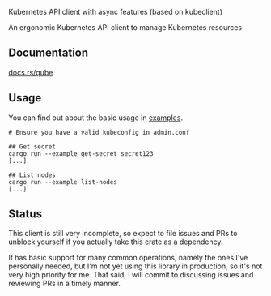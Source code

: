Kubernetes API client with async features (based on kubeclient)

An ergonomic Kubernetes API client to manage Kubernetes resources

## Documentation

[docs.rs/qube](http://docs.rs/qube)

## Usage

You can find out about the basic usage in [examples](/examples).

```
# Ensure you have a valid kubeconfig in admin.conf

## Get secret
cargo run --example get-secret secret123
[...]

## List nodes
cargo run --example list-nodes
[...]

```

## Status

This client is still very incomplete, so expect to file issues and PRs to
unblock yourself if you actually take this crate as a dependency.

It has basic support for many common operations, namely the ones I've personally needed,
but I'm not yet using this library in production, so it's not very high priority for me.
That said, I will commit to discussing issues and reviewing PRs in a timely manner.
